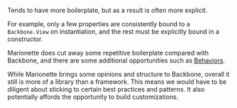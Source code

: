 
Tends to have more boilerplate, but as a result is often more explicit.

For example, only a few properties are consistently bound to a `Backbone.View` on instantiation, and the rest must be explicitly bound in a constructor.

Marionette does cut away some repetitive boilerplate compared with Backbone, and there are some additional opportunities such as [Behaviors](http://marionettejs.com/docs/v2.4.5/marionette.behaviors.html).

While Marionette brings some opinions and structure to Backbone, overall it still is more of a library than a framework. This means we would have to be diligent about sticking to certain best practices and patterns. It also potentially affords the opportunity to build customizations.

